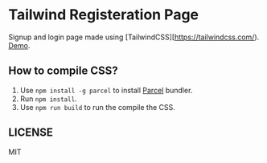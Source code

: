 # Tailwind Registeration Page

Signup and login page made using [TailwindCSS][https://tailwindcss.com/). [Demo](https://stuff.shubhamjain.co/tailwind-registeration-page/signup/).

## How to compile CSS?

1. Use `npm install -g parcel` to install [Parcel](https://parceljs.org/) bundler.
2. Run `npm install`.
3. Use `npm run build` to run the compile the CSS.

## LICENSE 
MIT
